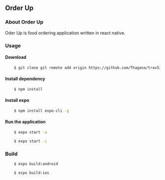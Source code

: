 


## Order Up

### About Order Up
Oder Up is food ordering application written in react native.


### Usage

#### Download

```bash
	$ git clone git remote add origin https://github.com/Thagana/travSIM-Food.git
```

#### Install dependency

```bash
	$ npm install
```

#### Install expo
```bash
	$ npm install expo-cli -g
```

#### Run the application
```bash
	$ expo start -a
```

```bash
	$ expo start -i
```

### Build

```bash
	$ expo build:android
```

```bash
	$ ecpo build:ios
```
